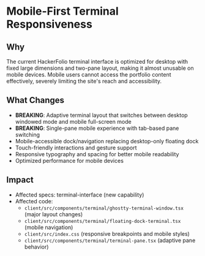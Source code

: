 # Mobile-First Terminal Responsiveness

## Why

The current HackerFolio terminal interface is optimized for desktop with fixed
large dimensions and two-pane layout, making it almost unusable on mobile
devices. Mobile users cannot access the portfolio content effectively, severely
limiting the site's reach and accessibility.

## What Changes

- **BREAKING**: Adaptive terminal layout that switches between desktop windowed
  mode and mobile full-screen mode
- **BREAKING**: Single-pane mobile experience with tab-based pane switching
- Mobile-accessible dock/navigation replacing desktop-only floating dock
- Touch-friendly interactions and gesture support
- Responsive typography and spacing for better mobile readability
- Optimized performance for mobile devices

## Impact

- Affected specs: terminal-interface (new capability)
- Affected code:
  - `client/src/components/terminal/ghostty-terminal-window.tsx` (major layout
    changes)
  - `client/src/components/terminal/floating-dock-terminal.tsx` (mobile
    navigation)
  - `client/src/index.css` (responsive breakpoints and mobile styles)
  - `client/src/components/terminal/terminal-pane.tsx` (adaptive pane behavior)
